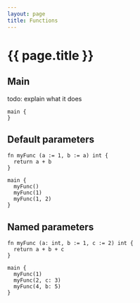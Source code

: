 ```yaml
---
layout: page
title: Functions
---
```


# {{ page.title }}

## Main
todo: explain what it does
```the
main {
}
```

## Default parameters
```the
fn myFunc (a := 1, b := a) int {
  return a + b
}

main {
  myFunc()
  myFunc(1)
  myFunc(1, 2)
}
```

## Named parameters
```the
fn myFunc (a: int, b := 1, c := 2) int {
  return a + b + c
}

main {
  myFunc(1)
  myFunc(2, c: 3)
  myFunc(4, b: 5)
}
```

